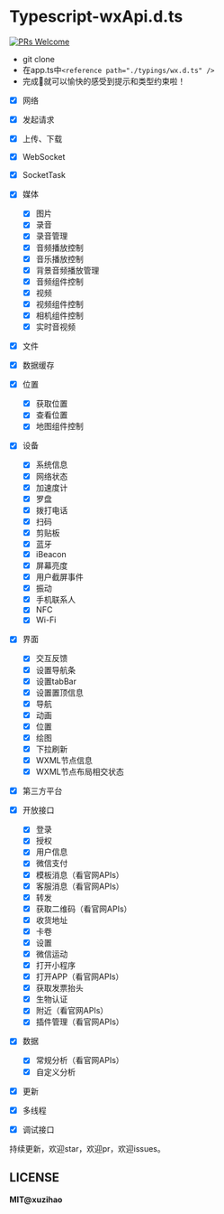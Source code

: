 # Typescript-wxApi.d.ts	

[![PRs Welcome](https://img.shields.io/badge/PRs-welcome-brightgreen.svg?style=flat-square)](http://makeapullrequest.com)

* git clone
* 在app.ts中`<reference path="./typings/wx.d.ts" />`
* 完成🦉就可以愉快的感受到提示和类型约束啦！




* [x] 网络

* [x] 发起请求
* [x] 上传、下载
* [x] WebSocket
* [x] SocketTask

* [x] 媒体

	* [x] 图片
	* [x] 录音
	* [x] 录音管理
	* [x] 音频播放控制
	* [x] 音乐播放控制
	* [x] 背景音频播放管理
	* [x] 音频组件控制
	* [x] 视频
	* [x] 视频组件控制
	* [x] 相机组件控制
	* [x] 实时音视频
* [x] 文件
* [x] 数据缓存
* [x] 位置
    * [x] 获取位置
    * [x] 查看位置
    * [x] 地图组件控制
* [x] 设备
    * [x] 系统信息
    * [x] 网络状态
    * [x] 加速度计
    * [x] 罗盘
    * [x] 拨打电话
    * [x] 扫码
    * [x] 剪贴板
    * [x] 蓝牙
    * [x] iBeacon
    * [x] 屏幕亮度
    * [x] 用户截屏事件
    * [x] 振动
    * [x] 手机联系人
    * [x] NFC
    * [x] Wi-Fi
* [x] 界面
    * [x] 交互反馈
    * [x] 设置导航条
    * [x] 设置tabBar
    * [x] 设置置顶信息
    * [x] 导航
    * [x] 动画
    * [x] 位置
    * [x] 绘图
    * [x] 下拉刷新
    * [x] WXML节点信息
    * [x] WXML节点布局相交状态
* [x] 第三方平台
* [x] 开放接口
    * [x] 登录
    * [x] 授权
    * [x] 用户信息
    * [x] 微信支付
    * [x] 模板消息（看官网APIs）
    * [x] 客服消息（看官网APIs）
    * [x] 转发
    * [x] 获取二维码（看官网APIs）
    * [x] 收货地址
    * [x] 卡卷
    * [x] 设置
    * [x] 微信运动
    * [x] 打开小程序
    * [x] 打开APP（看官网APIs）
    * [x] 获取发票抬头
    * [x] 生物认证
    * [x] 附近（看官网APIs）
    * [x] 插件管理（看官网APIs）
* [x] 数据
    * [x] 常规分析（看官网APIs）
    * [x] 自定义分析
* [x] 更新
* [x] 多线程
* [x] 调试接口

持续更新，欢迎star，欢迎pr，欢迎issues。

## LICENSE

**MIT@xuzihao**
